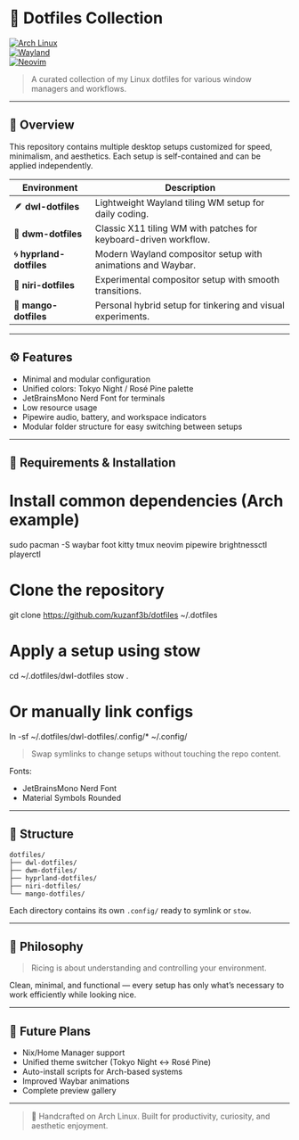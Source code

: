# 🌌 Dotfiles Collection

[![Arch Linux](https://img.shields.io/badge/OS-ArchLinux-blue?logo=archlinux)](https://archlinux.org/)  
[![Wayland](https://img.shields.io/badge/Display%20Server-Wayland-brightgreen)](https://wayland.freedesktop.org/)  
[![Neovim](https://img.shields.io/badge/Editor-Neovim-green?logo=neovim)](https://neovim.io/)

> A curated collection of my Linux dotfiles for various window managers and workflows.

---

## 🧠 Overview

This repository contains multiple desktop setups customized for speed, minimalism, and aesthetics. Each setup is self-contained and can be applied independently.

| Environment | Description |
|------------|------------|
| 🪶 **dwl-dotfiles** | Lightweight Wayland tiling WM setup for daily coding. |
| 🧱 **dwm-dotfiles** | Classic X11 tiling WM with patches for keyboard-driven workflow. |
| 🌀 **hyprland-dotfiles** | Modern Wayland compositor setup with animations and Waybar. |
| 🧩 **niri-dotfiles** | Experimental compositor setup with smooth transitions. |
| 🍋 **mango-dotfiles** | Personal hybrid setup for tinkering and visual experiments. |

---

## ⚙️ Features

- Minimal and modular configuration  
- Unified colors: Tokyo Night / Rosé Pine palette  
- JetBrainsMono Nerd Font for terminals  
- Low resource usage  
- Pipewire audio, battery, and workspace indicators  
- Modular folder structure for easy switching between setups  

---

## 🧰 Requirements & Installation

# Install common dependencies (Arch example)
sudo pacman -S waybar foot kitty tmux neovim pipewire brightnessctl playerctl

# Clone the repository
git clone https://github.com/kuzanf3b/dotfiles ~/.dotfiles

# Apply a setup using stow
cd ~/.dotfiles/dwl-dotfiles
stow .

# Or manually link configs
ln -sf ~/.dotfiles/dwl-dotfiles/.config/* ~/.config/

> Swap symlinks to change setups without touching the repo content.

Fonts:  
- JetBrainsMono Nerd Font  
- Material Symbols Rounded  

---

## 🧬 Structure

```
dotfiles/
├── dwl-dotfiles/
├── dwm-dotfiles/
├── hyprland-dotfiles/
├── niri-dotfiles/
└── mango-dotfiles/
```

Each directory contains its own `.config/` ready to symlink or `stow`.

---

## 🧤 Philosophy

> Ricing is about understanding and controlling your environment.  

Clean, minimal, and functional — every setup has only what’s necessary to work efficiently while looking nice.

---

## 🚧 Future Plans

- Nix/Home Manager support  
- Unified theme switcher (Tokyo Night ↔ Rosé Pine)  
- Auto-install scripts for Arch-based systems  
- Improved Waybar animations  
- Complete preview gallery  

---

> 🩵 Handcrafted on Arch Linux. Built for productivity, curiosity, and aesthetic enjoyment.
